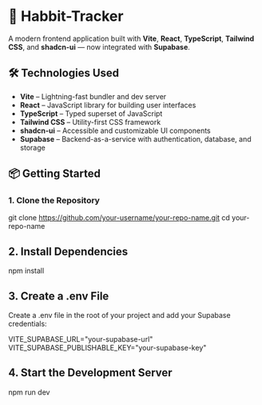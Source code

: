 # 🚀 Habbit-Tracker

A modern frontend application built with **Vite**, **React**, **TypeScript**, **Tailwind CSS**, and **shadcn-ui** — now integrated with **Supabase**.

## 🛠️ Technologies Used

- **Vite** – Lightning-fast bundler and dev server  
- **React** – JavaScript library for building user interfaces  
- **TypeScript** – Typed superset of JavaScript  
- **Tailwind CSS** – Utility-first CSS framework  
- **shadcn-ui** – Accessible and customizable UI components  
- **Supabase** – Backend-as-a-service with authentication, database, and storage

## 📦 Getting Started

### 1. Clone the Repository

git clone https://github.com/your-username/your-repo-name.git
cd your-repo-name 

## 2. Install Dependencies
npm install

## 3. Create a .env File
Create a .env file in the root of your project and add your Supabase credentials:

VITE_SUPABASE_URL="your-supabase-url"
VITE_SUPABASE_PUBLISHABLE_KEY="your-supabase-key"

## 4. Start the Development Server

npm run dev





